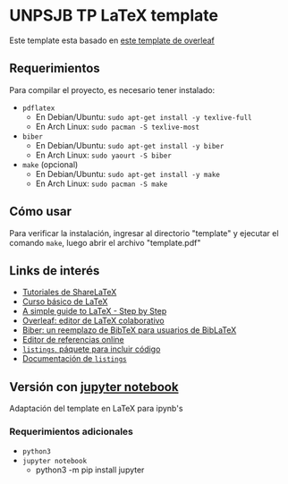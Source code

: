 # UNPSJB TP LaTeX template

Este template esta basado en [este template de overleaf](https://v1.overleaf.com/15183938cgkdmjhxzdfs#/57403056/)

## Requerimientos

Para compilar el proyecto, es necesario tener instalado:

- `pdflatex`
    - En Debian/Ubuntu: `sudo apt-get install -y texlive-full`
    - En Arch Linux: `sudo pacman -S texlive-most`
- `biber`
    - En Debian/Ubuntu: `sudo apt-get install -y biber`
    - En Arch Linux: `sudo yaourt -S biber`
- `make` (opcional)
    - En Debian/Ubuntu: `sudo apt-get install -y make`
    - En Arch Linux: `sudo pacman -S make`

## Cómo usar

Para verificar la instalación, ingresar al directorio "template" y ejecutar el comando `make`, luego abrir el archivo "template.pdf"

## Links de interés

- [Tutoriales de ShareLaTeX](https://es.sharelatex.com/blog/latex-guides/beginners-tutorial.html)
- [Curso básico de LaTeX](http://nokyotsu.com/latex/curso.html)
- [A simple guide to LaTeX - Step by Step](https://www.latex-tutorial.com/tutorials/)
- [Overleaf: editor de LaTeX  colaborativo](https://www.overleaf.com/project)
- [Biber: un reemplazo de BibTeX para usuarios de BibLaTeX](http://biblatex-biber.sourceforge.net/)
- [Editor de referencias online](https://truben.no/latex/bibtex/)
- [`listings`, páquete para incluir código](https://en.wikibooks.org/wiki/LaTeX/Source_Code_Listings)
- [Documentación de `listings`](http://texdoc.net/texmf-dist/doc/latex/listings/listings.pdf)

## Versión con [jupyter notebook](https://jupyter.org/)

Adaptación del template en LaTeX para ipynb's
### Requerimientos adicionales

+ `python3`
+ `jupyter notebook`
    + python3 -m pip install jupyter


 